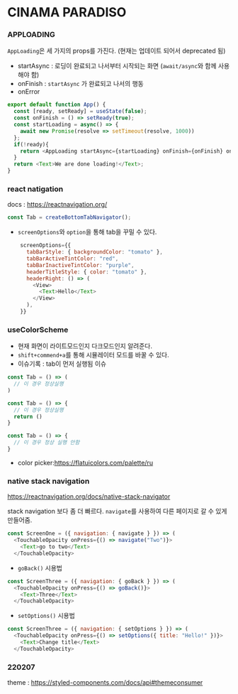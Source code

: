 # CINAMA PARADISO

### APPLOADING
`AppLoading`은 세 가지의 props를 가진다. (현재는 업데이트 되어서 deprecated 됨)
- startAsync : 로딩이 완료되고 나서부터 시작되는 화면 (`await/async`와 함께 사용해야 함)
- onFinish : `startAsync` 가 완료되고 나서의 행동
- onError

```javascript
export default function App() {
  const [ready, setReady] = useState(false);
  const onFinish = () => setReady(true);
  const startLoading = async() => {
    await new Promise(resolve => setTimeout(resolve, 1000))
  };
  if(!ready){
    return <AppLoading startAsync={startLoading} onFinish={onFinish} onError={console.error}/>;
  }
  return <Text>We are done loading!</Text>;
}

```

### react natigation
docs : https://reactnavigation.org/

```javascript
const Tab = createBottomTabNavigator();
```

- `screenOptions`와 `option`을 통해 tab을 꾸밀 수 있다.

```javascript
    screenOptions={{
      tabBarStyle: { backgroundColor: "tomato" },
      tabBarActiveTintColor: "red",
      tabBarInactiveTintColor: "purple",
      headerTitleStyle: { color: "tomato" },
      headerRight: () => (
        <View>
          <Text>Hello</Text>
        </View>
      ),
    }}
```

### useColorScheme
- 현재 화면이 라이트모드인지 다크모드인지 알려준다.
- `shift+commend+a`를 통해 시뮬레이터 모드를 바꿀 수 있다.
- 이슈기록 : tab이 먼저 실행됨 이슈
```javascript
const Tab = () => (
  // 이 경우 정상실행
)

const Tab = () => {
  // 이 경우 정상실행
  return ()
}

const Tab = () => {
  // 이 경우 정상 실행 안함
}

```

- color picker:https://flatuicolors.com/palette/ru

### native stack navigation
https://reactnavigation.org/docs/native-stack-navigator

stack navigation 보다 좀 더 빠르다.
`navigate`를 사용하여 다른 페이지로 갈 수 있게 만들어줌.

```javascript
const ScreenOne = ({ navigation: { navigate } }) => (
  <TouchableOpacity onPress={() => navigate("Two")}>
    <Text>go to two</Text>
  </TouchableOpacity>
```

* `goBack()` 시용법
```javascript
const ScreenThree = ({ navigation: { goBack } }) => (
  <TouchableOpacity onPress={() => goBack()}>
    <Text>Three</Text>
  </TouchableOpacity>
```
* `setOptions()` 시용법
```javascript
const ScreenThree = ({ navigation: { setOptions } }) => (
  <TouchableOpacity onPress={() => setOptions({ title: "Hello!" })}>
    <Text>Change title</Text>
  </TouchableOpacity>
```

### 220207
theme : https://styled-components.com/docs/api#themeconsumer